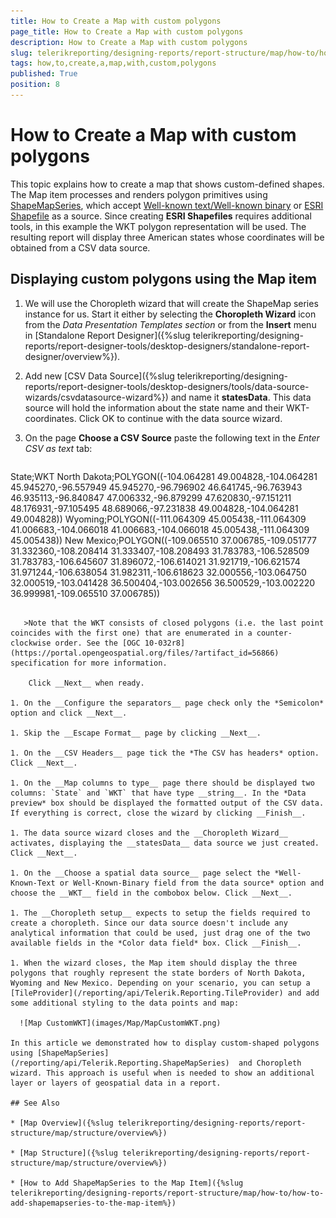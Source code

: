 ```yaml
---
title: How to Create a Map with custom polygons
page_title: How to Create a Map with custom polygons 
description: How to Create a Map with custom polygons
slug: telerikreporting/designing-reports/report-structure/map/how-to/how-to-create-a-map-with-custom-polygons
tags: how,to,create,a,map,with,custom,polygons
published: True
position: 8
---
```


# How to Create a Map with custom polygons

This topic explains how to create a map that shows custom-defined shapes. The Map item processes and renders polygon primitives using [ShapeMapSeries](/reporting/api/Telerik.Reporting.ShapeMapSeries), which accept [Well-known text/Well-known binary](http://en.wikipedia.org/wiki/Well-known_text) or [ESRI Shapefile](http://en.wikipedia.org/wiki/Shapefile) as a source. Since creating __ESRI Shapefiles__ requires additional tools, in this example the WKT polygon representation will be used. The resulting report will display three American states whose coordinates will be obtained from a CSV data source. 

## Displaying custom polygons using the Map item

1. We will use the Choropleth wizard that will create the ShapeMap series instance for us. Start it either by selecting the __Choropleth Wizard__ icon from the *Data Presentation Templates section* or from the __Insert__ menu in [Standalone Report Designer]({%slug telerikreporting/designing-reports/report-designer-tools/desktop-designers/standalone-report-designer/overview%}). 

1. Add new [CSV Data Source]({%slug telerikreporting/designing-reports/report-designer-tools/desktop-designers/tools/data-source-wizards/csvdatasource-wizard%}) and name it __statesData__. This data source will hold the information about the state name and their WKT-coordinates. Click OK to continue with the data source wizard. 

1. On the page __Choose a CSV Source__ paste the following text in the *Enter CSV as text* tab: 
   
   ````   
State;WKT
North Dakota;POLYGON((-104.064281 49.004828,-104.064281 45.945270,-96.557949 45.945270,-96.796902 46.641745,-96.763943 46.935113,-96.840847 47.006332,-96.879299 47.620830,-97.151211 48.176931,-97.105495 48.689066,-97.231838 49.004828,-104.064281 49.004828))
Wyoming;POLYGON((-111.064309 45.005438,-111.064309 41.006683,-104.066018 41.006683,-104.066018 45.005438,-111.064309 45.005438))
New Mexico;POLYGON((-109.065510 37.006785,-109.051777 31.332360,-108.208414 31.333407,-108.208493 31.783783,-106.528509 31.783783,-106.645607 31.896072,-106.614021 31.921719,-106.621574 31.971244,-106.638054 31.982311,-106.618623 32.000556,-103.064750 32.000519,-103.041428 36.500404,-103.002656 36.500529,-103.002220 36.999981,-109.065510 37.006785))
````          

   >Note that the WKT consists of closed polygons (i.e. the last point coincides with the first one) that are enumerated in a counter-clockwise order. See the [OGC 10-032r8](https://portal.opengeospatial.org/files/?artifact_id=56866) specification for more information. 

    Click __Next__ when ready. 

1. On the __Configure the separators__ page check only the *Semicolon* option and click __Next__. 

1. Skip the __Escape Format__ page by clicking __Next__. 

1. On the __CSV Headers__ page tick the *The CSV has headers* option. Click __Next__. 

1. On the __Map columns to type__ page there should be displayed two columns: `State` and `WKT` that have type __string__. In the *Data preview* box should be displayed the formatted output of the CSV data. If everything is correct, close the wizard by clicking __Finish__. 

1. The data source wizard closes and the __Choropleth Wizard__ activates, displaying the __statesData__ data source we just created. Click __Next__. 

1. On the __Choose a spatial data source__ page select the *Well-Known-Text or Well-Known-Binary field from the data source* option and choose the __WKT__ field in the combobox below. Click __Next__. 

1. The __Choropleth setup__ expects to setup the fields required to create a choropleth. Since our data source doesn't include any analytical information that could be used, just drag one of the two available fields in the *Color data field* box. Click __Finish__. 

1. When the wizard closes, the Map item should display the three polygons that roughly represent the state borders of North Dakota, Wyoming and New Mexico. Depending on your scenario, you can setup a [TileProvider](/reporting/api/Telerik.Reporting.TileProvider) and add some additional styling to the data points and map: 

  ![Map CustomWKT](images/Map/MapCustomWKT.png)

In this article we demonstrated how to display custom-shaped polygons using [ShapeMapSeries](/reporting/api/Telerik.Reporting.ShapeMapSeries)  and Choropleth wizard. This approach is useful when is needed to show an additional layer or layers of geospatial data in a report. 

## See Also

* [Map Overview]({%slug telerikreporting/designing-reports/report-structure/map/structure/overview%})

* [Map Structure]({%slug telerikreporting/designing-reports/report-structure/map/structure/overview%})

* [How to Add ShapeMapSeries to the Map Item]({%slug telerikreporting/designing-reports/report-structure/map/how-to/how-to-add-shapemapseries-to-the-map-item%})
